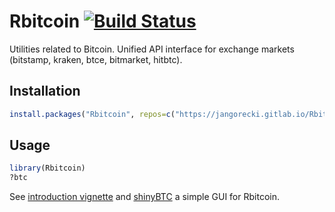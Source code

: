 # Rbitcoin [![Build Status](https://gitlab.com/jangorecki/Rbitcoin/badges/master/build.svg)](https://gitlab.com/jangorecki/Rbitcoin/builds)

Utilities related to Bitcoin. Unified API interface for exchange markets (bitstamp, kraken, btce, bitmarket, hitbtc).

## Installation

```R
install.packages("Rbitcoin", repos=c("https://jangorecki.gitlab.io/Rbitcoin","https://cran.rstudio.com"))
```

## Usage

```R
library(Rbitcoin)
?btc
```

See [introduction vignette](http://jangorecki.gitlab.io/Rbitcoin/library/Rbitcoin/doc/introduction.html) and [shinyBTC](https://github.com/jangorecki/shinyBTC) a simple GUI for Rbitcoin.
